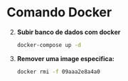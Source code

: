 # Comando Docker

2. **Subir banco de dados com docker**

    ```bash
    docker-compose up -d
    ```

3. **Remover uma image especifica:**

    ```bash
    docker rmi -f 09aaa2e8a4a0
    ```

